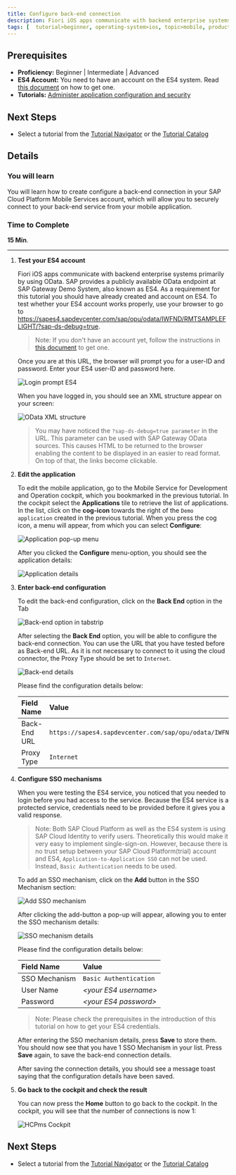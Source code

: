 ```yaml
---
title: Configure back-end connection
description: Fiori iOS apps communicate with backend enterprise systems primarily by using OData. In this tutorial you will create a back-end connection to an OData datasource for your application.
tags: [  tutorial>beginner, operating-system>ios, topic>mobile, products>sap-cloud-platform ]
---
```

## Prerequisites  
 - **Proficiency:** Beginner | Intermediate | Advanced
 - **ES4 Account:** You need to have an account on the ES4 system. Read [this document](https://archive.sap.com/documents/docs/DOC-40986) on how to get one.
 - **Tutorials:** [Administer application configuration and security](http://go.sap.com/developer/tutorials.html?fiori-ios-hcpms-application-setup)

## Next Steps
 - Select a tutorial from the [Tutorial Navigator](http://go.sap.com/developer/tutorial-navigator.html) or the [Tutorial Catalog](http://go.sap.com/developer/tutorials.html)

## Details
### You will learn  
You will learn how to create configure a back-end connection in your SAP Cloud Platform Mobile Services account, which will allow you to securely connect to your back-end service from your mobile application.

### Time to Complete
**15 Min**.

---

1. **Test your ES4 account**

    Fiori iOS apps communicate with backend enterprise systems primarily by using OData. SAP provides a publicly available OData endpoint at SAP Gateway Demo System, also known as ES4. As a requirement for this tutorial you should have already created and account on ES4. To test whether your ES4 account works properly, use your browser to go to https://sapes4.sapdevcenter.com/sap/opu/odata/IWFND/RMTSAMPLEFLIGHT/?sap-ds-debug=true.

    > Note: If you don't have an account yet, follow the instructions in [this document](https://archive.sap.com/documents/docs/DOC-40986) to get one.

    Once you are at this URL, the browser will prompt you for a user-ID and password. Enter your ES4 user-ID and password here.

    ![Login prompt ES4](image-1.png)

    When you have logged in, you should see an XML structure appear on your screen:

    ![OData XML structure](image-2.png)

    > You may have noticed the `?sap-ds-debug=true parameter` in the URL. This parameter can be used with SAP Gateway OData sources. This causes HTML to be returned to the browser enabling the content to be displayed in an easier to read format. On top of that, the links become clickable.

2. **Edit the application**

    To edit the mobile application, go to the Mobile Service for Development and Operation cockpit, which you bookmarked in the previous tutorial. In the cockpit select the **Applications** tile to retrieve the list of applications. In the list, click on the **cog-icon** towards the right of the `Demo application` created in the previous tutorial. When you press the cog icon, a menu will appear, from which you can select **Configure**:

    ![Application pop-up menu](image-3.png)

    After you clicked the **Configure** menu-option, you should see the application details:

    ![Application details](image-4.png)

3. **Enter back-end configuration**

    To edit the back-end configuration, click on the **Back End** option in the Tab

    ![Back-end option in tabstrip](image-5.png)

    After selecting the **Back End** option, you will be able to configure the back-end connection. You can use the URL that you have tested before as Back-end URL. As it is not necessary to connect to it using the cloud connector, the Proxy Type should be set to `Internet`.

    ![Back-end details](image-6.png)

    Please find the configuration details below:

    Field Name                | Value
    :-------------            | :-------------
    Back-End URL              | `https://sapes4.sapdevcenter.com/sap/opu/odata/IWFND/RMTSAMPLEFLIGHT/`
    Proxy Type                | `Internet`

4. **Configure SSO mechanisms**

    When you were testing the ES4 service, you noticed that you needed to login before you had access to the service. Because the ES4 service is a protected service, credentials need to be provided before it gives you a valid response.

    > Note: Both SAP Cloud Platform as well as the ES4 system is using SAP Cloud Identity to verify users. Theoretically this would make it very easy to implement single-sign-on. However, because there is no trust setup between your SAP Cloud Platform(trial) account and ES4, `Application-to-Application SSO` can not be used. Instead, `Basic Authentication` needs to be used.

    To add an SSO mechanism, click on the **Add** button in the SSO Mechanism section:

    ![Add SSO mechanism](image-7.png)

    After clicking the add-button a pop-up will appear, allowing you to enter the SSO mechanism details:

    ![SSO mechanism details](image-8.png)

    Please find the configuration details below:

    Field Name                | Value
    :-------------            | :-------------
    SSO Mechanism             | `Basic Authentication`
    User Name                 | *&lt;your ES4 username&gt;*
    Password                  | *&lt;your ES4 password&gt;*

    > Note: Please check the prerequisites in the introduction of this tutorial on how to get your ES4 credentials.

    After entering the SSO mechanism details, press **Save** to store them. You should now see that you have 1 SSO Mechanism in your list. Press **Save** again, to save the back-end connection details.

    After saving the connection details, you should see a message toast saying that the configuration details have been saved.

5. **Go back to the cockpit and check the result**

    You can now press the **Home** button to go back to the cockpit. In the cockpit, you will see that the number of connections is now 1:

    ![HCPms Cockpit](image-9.png)

## Next Steps
 - Select a tutorial from the [Tutorial Navigator](http://go.sap.com/developer/tutorial-navigator.html) or the [Tutorial Catalog](http://go.sap.com/developer/tutorials.html)
